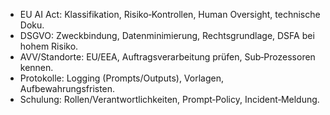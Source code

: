 <ul>
<li>EU AI Act: Klassifikation, Risiko‑Kontrollen, Human Oversight, technische Doku.</li>
<li>DSGVO: Zweckbindung, Datenminimierung, Rechtsgrundlage, DSFA bei hohem Risiko.</li>
<li>AVV/Standorte: EU/EEA, Auftragsverarbeitung prüfen, Sub‑Prozessoren kennen.</li>
<li>Protokolle: Logging (Prompts/Outputs), Vorlagen, Aufbewahrungsfristen.</li>
<li>Schulung: Rollen/Verantwortlichkeiten, Prompt‑Policy, Incident‑Meldung.</li>
</ul>